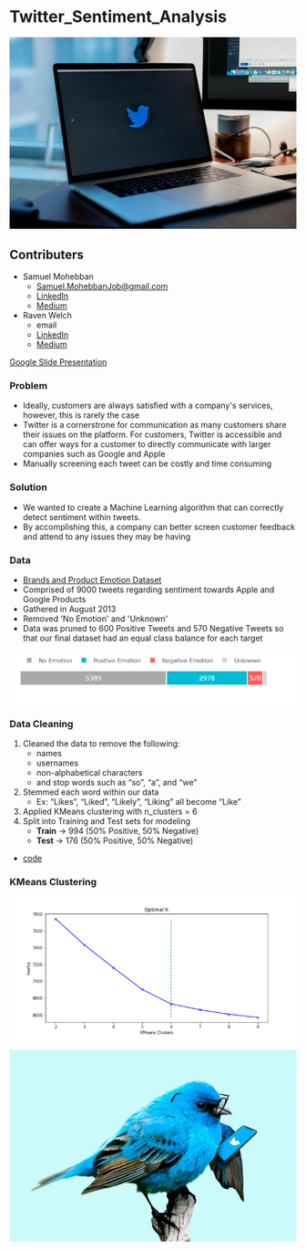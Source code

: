 # Twitter_Sentiment_Analysis

![CoverPhoto](figures/TwitterUnsplash.jpg)

## Contributers 
- Samuel Mohebban
  - Samuel.MohebbanJob@gmail.com
  - [LinkedIn](https://www.linkedin.com/in/samuel-mohebban-b50732139/) 
  - [Medium](https://medium.com/@HeeebsInc)
- Raven Welch
  - email 
  - [LinkedIn](https://www.linkedin.com/in/raven-welch/)
  - [Medium]()

[Google Slide Presentation](https://docs.google.com/presentation/d/15voSS3ctPLzh_cXnql9N3kaXL4PJ-3-6xRGRzFsgyzc/edit?usp=sharing)
### Problem 
- Ideally, customers are always satisfied with a company's services, however, this is rarely the case 
- Twitter is a cornerstrone for communication as many customers share their issues on the platform.  For customers, Twitter is accessible and can offer ways for a customer to directly communicate with larger companies such as Google and Apple
- Manually screening each tweet can be costly and time consuming 

### Solution 
- We wanted to create a Machine Learning algorithm that can correctly detect sentiment within tweets.  
- By accomplishing this, a company can better screen customer feedback and attend to any issues they may be having 

### Data 
- [Brands and Product Emotion Dataset](https://data.world/crowdflower/brands-and-product-emotions)
- Comprised of 9000 tweets regarding sentiment towards Apple and Google Products 
- Gathered in August 2013
- Removed 'No Emotion' and 'Unknown' 
- Data was pruned to 600 Positive Tweets and 570 Negative Tweets so that our final dataset had an equal class balance for each target

![ClassImbalance](figures/ClassImbalance.png)

### Data Cleaning 
1. Cleaned the data to remove the following: 
    - names
    - usernames
    - non-alphabetical characters
    - and stop words such as “so”, “a”, and “we”
2. Stemmed each word within our data
    - Ex: “Likes”, “Liked”, “Likely”, “Liking” all become “Like”
3. Applied KMeans clustering with n_clusters = 6 
4. Split into Training and Test sets for modeling 
      - **Train** → 994 (50% Positive, 50% Negative) 
      - **Test** → 176 (50% Positive, 50% Negative)
- [code](https://github.com/HeeebsInc/Google_Apple_Sentiment_Analysis/blob/master/Functions.py#L148)

### KMeans Clustering 


![KMeans](figures/KMeans.png)












![TwitterBird](figures/BirdTwitter.jpg)

